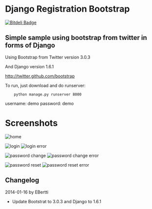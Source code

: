 # Django Registration Bootstrap

[![Bitdeli Badge](https://d2weczhvl823v0.cloudfront.net/ebertti/django-registration-bootstrap/trend.png)](https://bitdeli.com/free "Bitdeli Badge")

## Simple sample using bootstrap from twitter in forms of Django

Using Bootstrap from Twitter version 3.0.3

And Django version 1.6.1

http://twitter.github.com/bootstrap

To run, just download and do runserver:
``` shell
    python manage.py runserver 8000
```

username: demo
password: demo

# Screenshots

![home](https://raw.github.com/ebertti/django-registration-bootstrap/master/screenshot/home_pt.png)

![login](https://raw.github.com/ebertti/django-registration-bootstrap/master/screenshot/loggin_pt.png)
![login error](https://raw.github.com/ebertti/django-registration-bootstrap/master/screenshot/loggin_error_pt.png)

![password change](https://raw.github.com/ebertti/django-registration-bootstrap/master/screenshot/password_change_pt.png)
![password change error](https://raw.github.com/ebertti/django-registration-bootstrap/master/screenshot/password_change_error_pt.png)

![password reset](https://raw.github.com/ebertti/django-registration-bootstrap/master/screenshot/password_reset_pt.png)
![password reset error](https://raw.github.com/ebertti/django-registration-bootstrap/master/screenshot/password_reset_error_pt.png)



## Changelog

2014-01-16 by EBertti

- Update Bootstrat to 3.0.3 and Django to 1.6.1
